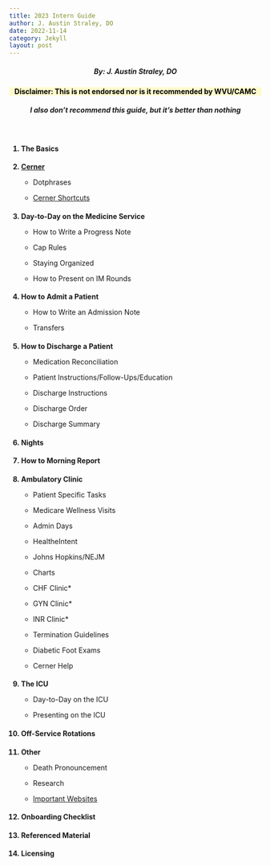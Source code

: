```yaml
---
title: 2023 Intern Guide
author: J. Austin Straley, DO
date: 2022-11-14
category: Jekyll
layout: post
---
```


<html>
<head>
<meta charset="UTF-8">
<meta name="viewport" content="width=device-width, initial-scale=1">
<style>
h1 {
    text-align: center;
    margin: 10px 0px;
    padding: 5px;
    border: 1px solid #999;
}
h2{
    font-size: 100%;
    padding: none;
    border: none;
}
h3 {
    text-align: center;
}
h4 {
    text-align: center;
    background-color: #FFFACD;
    color: black;
}
h5 {
    text-align: center;
}
h6 {
    font-size: 200%;
    text-align: center;
    border: 1px solid #999;
}
</style>
</head>

<body>
<div class="row">
    <h5>By: J. Austin Straley, DO</h5>
    <h4>Disclaimer: This is not endorsed nor is it recommended by WVU/CAMC</h4>
    <h5>I also don’t recommend this guide, but it’s better than nothing</h5>
    <br>
    <ol>
        <h2><li>The Basics</li></h2>
        <h2><li><a href="/posts/2022-11-14-cerner.html">Cerner</a></li></h2>
            <ul><li>Dotphrases</li></ul>
            <ul><li><a href="/posts/2022-11-15-cerner-shortcuts.html">Cerner Shortcuts</a></li></ul>
        <h2><li>Day-to-Day on the Medicine Service</li></h2>
            <ul><li>How to Write a Progress Note</li></ul>
            <ul><li>Cap Rules</li></ul>
            <ul><li>Staying Organized</li></ul>
            <ul><li>How to Present on IM Rounds</li></ul>
        <h2><li>How to Admit a Patient</li></h2>
            <ul><li>How to Write an Admission Note</li></ul>
            <ul><li>Transfers</li></ul>
        <h2><li>How to Discharge a Patient</li></h2>
            <ul><li>Medication Reconciliation</li></ul>
            <ul><li>Patient Instructions/Follow-Ups/Education</li></ul>
            <ul><li>Discharge Instructions</li></ul>
            <ul><li>Discharge Order</li></ul>
            <ul><li>Discharge Summary</li></ul>
        <h2><li>Nights</li></h2>
        <h2><li>How to Morning Report</li></h2>
        <h2><li>Ambulatory Clinic</li></h2>
            <ul><li>Patient Specific Tasks</li></ul>
            <ul><li>Medicare Wellness Visits</li></ul>
            <ul><li>Admin Days</li></ul>
            <ul><li>HealtheIntent</li></ul>
            <ul><li>Johns Hopkins/NEJM</li></ul>
            <ul><li>Charts</li></ul>
            <ul><li>CHF Clinic*</li></ul>
            <ul><li>GYN Clinic*</li></ul>
            <ul><li>INR Clinic*</li></ul>
            <ul><li>Termination Guidelines</li></ul>
            <ul><li>Diabetic Foot Exams</li></ul>
            <ul><li>Cerner Help</li></ul>
        <h2><li>The ICU</li></h2>
            <ul><li>Day-to-Day on the ICU</li></ul>
            <ul><li>Presenting on the ICU</li></ul>
        <h2><li>Off-Service Rotations</li></h2>
        <h2><li>Other</li></h2>
            <ul><li>Death Pronouncement</li></ul>
            <ul><li>Research</li></ul>
            <ul><li><a href="/posts/2022-11-15-important-websites.html">Important Websites</a></li></ul>
        <h2><li>Onboarding Checklist</li></h2>
        <h2><li>Referenced Material</li></h2>
        <h2><li>Licensing</li></h2>
    </ol>
</div>
</body>

</html>


